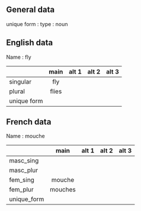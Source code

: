 ## General data

unique form :
type : noun

## English data

Name : fly

|             | main  | alt 1 | alt 2 | alt 3 |
| :---------- | :---: | :---: | :---: | ----- |
| singular    |  fly  |       |       |       |
| plural      | flies |       |       |       |
| unique form |       |       |       |       |

## French data

Name : mouche

|             |  main   | alt 1 | alt 2 | alt 3 |
| :---------- | :-----: | :---: | :---: | :---: |
| masc_sing   |         |       |       |       |
| masc_plur   |         |       |       |       |
| fem_sing    | mouche  |       |       |       |
| fem_plur    | mouches |       |       |       |
| unique_form |         |       |       |       |


